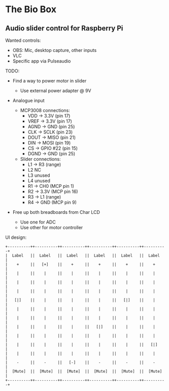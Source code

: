# The Bio Box

## Audio slider control for Raspberry Pi

Wanted controls:

- OBS: Mic, desktop capture, other inputs
- VLC
- Specific app via Pulseaudio

TODO:

- Find a way to power motor in slider
	- Use external power adapter @ 9V
- Analogue input
	- MCP3008 connections:
		- VDD -> 3.3V (pin 17)
		- VREF -> 3.3V (pin 17)
		- AGND -> GND (pin 25)
		- CLK -> SCLK (pin 23)
		- DOUT -> MISO (pin 21)
		- DIN -> MOSI (pin 19)
		- CS -> GPIO #22 (pin 15)
		- DGND -> GND (pin 25)
	- Slider connections:
		- L1 -> R3 (range)
		- L2 NC
		- L3 unused
		- L4 unused
		- R1 -> CH0 (MCP pin 1)
		- R2 -> 3.3V (MCP pin 16)
		- R3 -> L1 (range)
		- R4 -> GND (MCP pin 9)

- Free up both breadboards from Char LCD
	- Use one for ADC
	- Use other for motor controller


UI design:

```
+----------++----------++----------++----------++----------++----------+
|  Label   ||  Label   ||  Label   ||  Label   ||  Label   ||  Label   |
|    +     ||   [+]    ||    +     ||    +     ||    +     ||    +     |
|    |     ||    |     ||    |     ||    |     ||    |     ||    |     |
|    |     ||    |     ||    |     ||    |     ||    |     ||    |     |
|    |     ||    |     ||    |     ||    |     ||    |     ||    |     |
|   [|]    ||    |     ||    |     ||    |     ||   [|]    ||    |     |
|    |     ||    |     ||    |     ||    |     ||    |     ||    |     |
|    |     ||    |     ||    |     ||    |     ||    |     ||    |     |
|    |     ||    |     ||    |     ||   [|]    ||    |     ||    |     |
|    |     ||    |     ||    |     ||    |     ||    |     ||    |     |
|    |     ||    |     ||    |     ||    |     ||    |     ||   [|]    |
|    |     ||    |     ||    |     ||    |     ||    |     ||    |     |
|    -     ||    -     ||   [-]    ||    -     ||    -     ||    -     |
|  [Mute]  ||  [Mute]  ||  [Mute]  ||  [Mute]  ||  [Mute]  ||  [Mute]  |
+----------++----------++----------++----------++----------++----------+
```
